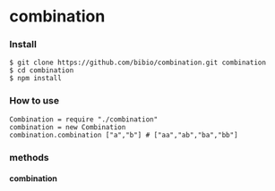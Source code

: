 combination
===========

### Install

```
$ git clone https://github.com/bibio/combination.git combination
$ cd combination
$ npm install
```

### How to use

```
Combination = require "./combination"
combination = new Combination
combination.combination ["a","b"] # ["aa","ab","ba","bb"]
```

### methods

#### combination
